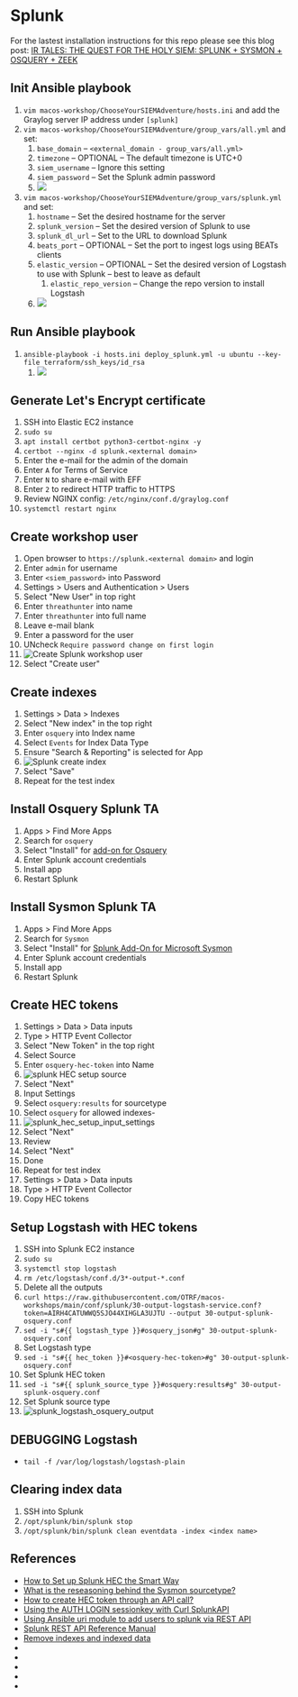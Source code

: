 # Splunk
For the lastest installation instructions for this repo please see this blog post: [IR TALES: THE QUEST FOR THE HOLY SIEM: SPLUNK + SYSMON + OSQUERY + ZEEK](https://holdmybeersecurity.com/2021/04/07/ir-tales-the-quest-for-the-holy-siem-splunk-sysmon-osquery-zeek/)

## Init Ansible playbook
1. `vim macos-workshop/ChooseYourSIEMAdventure/hosts.ini` and add the Graylog server IP address under `[splunk]`
1. `vim macos-workshop/ChooseYourSIEMAdventure/group_vars/all.yml` and set:
    1. `base_domain` – `<external_domain - group_vars/all.yml>`
    1. `timezone` – OPTIONAL – The default timezone is UTC+0
    1. `siem_username` – Ignore this setting
    1. `siem_password` – Set the Splunk admin password
    1. ![](https://holdmybeersecurity.com/wp-content/uploads/2021/01/Screen-Shot-2021-01-09-at-5.38.46-PM.png)
1. `vim macos-workshop/ChooseYourSIEMAdventure/group_vars/splunk.yml` and set:
    1. `hostname` – Set the desired hostname for the server
    1. `splunk_version` – Set the desired version of Splunk to use
    1. `splunk_dl_url` – Set to the URL to download Splunk
    1. `beats_port` – OPTIONAL – Set the port to ingest logs using BEATs clients
    1. `elastic_version` – OPTIONAL – Set the desired version of Logstash to use with Splunk – best to leave as default
        1. `elastic_repo_version` – Change the repo version to install Logstash
    1. ![](https://holdmybeersecurity.com/wp-content/uploads/2021/03/Screen-Shot-2021-03-12-at-5.35.19-PM.png)

## Run Ansible playbook
1. `ansible-playbook -i hosts.ini deploy_splunk.yml -u ubuntu --key-file terraform/ssh_keys/id_rsa`
    1. ![](https://holdmybeersecurity.com/wp-content/uploads/2021/03/Screen-Shot-2021-03-12-at-5.36.48-PM-768x360.png)

## Generate Let's Encrypt certificate
1. SSH into Elastic EC2 instance
1. `sudo su`
1. `apt install certbot python3-certbot-nginx -y`
1. `certbot --nginx -d splunk.<external domain>`
  1. Enter the e-mail for the admin of the domain
  1. Enter `A` for Terms of Service
  1. Enter `N` to share e-mail with EFF
  1. Enter `2` to redirect HTTP traffic to HTTPS 
1. Review NGINX config: `/etc/nginx/conf.d/graylog.conf` 
1. `systemctl restart nginx`

## Create workshop user
1. Open browser to `https://splunk.<external domain>` and login
  1. Enter `admin` for username
  1. Enter `<siem_password>` into Password
1. Settings > Users and Authentication > Users
1. Select "New User" in top right
  1. Enter `threathunter` into name
  1. Enter `threathunter` into full name
  1. Leave e-mail blank
  1. Enter a password for the user
  1. UNcheck `Require password change on first login`
  1. ![Create Splunk workshop user](.img/splunk_user_create.png)
  1. Select "Create user"

## Create indexes
1. Settings > Data > Indexes
1. Select "New index" in the top right
  1. Enter `osquery` into Index name
  1. Select `Events` for Index Data Type
  1. Ensure "Search & Reporting" is selected for App
  1. ![Splunk create index](../.img/splunk_create_index.png)
  1. Select "Save"
1. Repeat for the test index

## Install Osquery Splunk TA
1. Apps > Find More Apps
1. Search for `osquery`
1. Select "Install" for [add-on for Osquery](https://apps.splunk.com/app/4402)
  1. Enter Splunk account credentials
  1. Install app
1. Restart Splunk

## Install Sysmon Splunk TA
1. Apps > Find More Apps
1. Search for `Sysmon`
1. Select "Install" for [Splunk Add-On for Microsoft Sysmon](https://apps.splunk.com/app/1914)
  1. Enter Splunk account credentials
  1. Install app
1. Restart Splunk

## Create HEC tokens
1. Settings > Data > Data inputs
1. Type > HTTP Event Collector
1. Select "New Token" in the top right
1. Select Source
  1. Enter `osquery-hec-token` into Name
  1. ![splunk HEC setup source](../.img/splunk_hec_setup_source.png)
  1. Select "Next"
1. Input Settings
  1. Select `osquery:results` for sourcetype
  1. Select `osquery` for allowed indexes-
  1. ![splunk_hec_setup_input_settings](.img/splunk_hec_setup_input_settings.png)
  1. Select "Next"
1. Review
  1. Select "Next"
1. Done
1. Repeat for test index
1. Settings > Data > Data inputs
1. Type > HTTP Event Collector
1. Copy HEC tokens

## Setup Logstash with HEC tokens
1. SSH into Splunk EC2 instance
1. `sudo su`
1. `systemctl stop logstash`
1. `rm /etc/logstash/conf.d/3*-output-*.conf`
  1. Delete all the outputs
1. `curl https://raw.githubusercontent.com/OTRF/macos-workshops/main/conf/splunk/30-output-logstash-service.conf?token=AIRH4CATUWWQ5SJO44XIHGLA3UJTU --output 30-output-splunk-osquery.conf`
1. `sed -i "s#{{ logstash_type }}#osquery_json#g" 30-output-splunk-osquery.conf`
  1. Set Logstash type
1. `sed -i "s#{{ hec_token }}#<osquery-hec-token>#g" 30-output-splunk-osquery.conf`
  1. Set Splunk HEC token
1. `sed -i "s#{{ splunk_source_type }}#osquery:results#g" 30-output-splunk-osquery.conf`
  1. Set Splunk source type
1. ![splunk_logstash_osquery_output](../.img/splunk_logstash_osquery_output.png)

## DEBUGGING Logstash
* `tail -f /var/log/logstash/logstash-plain`

## Clearing index data
1. SSH into Splunk
1. `/opt/splunk/bin/splunk stop`
1. `/opt/splunk/bin/splunk clean eventdata -index <index name>`

## References
* [How to Set up Splunk HEC the Smart Way](https://hurricanelabs.com/splunk-tutorials/how-to-set-up-splunk-hec-the-smart-way/)
* [What is the reseasoning behind the Sysmon sourcetype?](https://community.splunk.com/t5/Archive/What-is-the-reseasoning-behind-the-Sysmon-sourcetype/m-p/427987)
* [How to create HEC token through an API call?](https://community.splunk.com/t5/Dashboards-Visualizations/How-to-create-HEC-token-through-an-API-call/m-p/409115)
* [Using the AUTH LOGIN sessionkey with Curl SplunkAPI](https://community.splunk.com/t5/Archive/Using-the-AUTH-LOGIN-sessionkey-with-Curl-SplunkAPI/m-p/47628)
* [Using Ansible uri module to add users to splunk via REST API](https://community.splunk.com/t5/Getting-Data-In/Using-Ansible-uri-module-to-add-users-to-splunk-via-REST-API/m-p/343351)
* [Splunk REST API Reference Manual](https://docs.splunk.com/Documentation/Splunk/8.2.1/RESTREF/RESTintrospect)
* [Remove indexes and indexed data](https://docs.splunk.com/Documentation/Splunk/8.2.1/Indexer/RemovedatafromSplunk)
* []()
* []()
* []()
* []()
* []()

